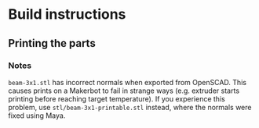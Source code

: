 # Build instructions

## Printing the parts

### Notes

`beam-3x1.stl` has incorrect normals when exported from OpenSCAD. This causes prints on a Makerbot to fail in strange ways (e.g. extruder starts printing before reaching target temperature). If you experience this problem, use `stl/beam-3x1-printable.stl` instead, where the normals were fixed using Maya.



